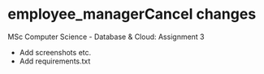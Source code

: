 # employee_managerCancel changes
MSc Computer Science - Database &amp; Cloud: Assignment 3

- Add screenshots etc.
- Add requirements.txt
